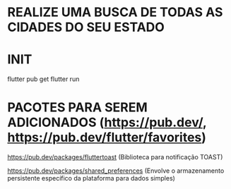 # REALIZE UMA BUSCA DE TODAS AS CIDADES DO SEU ESTADO

# INIT
  flutter pub get
  flutter run

# PACOTES PARA SEREM ADICIONADOS (https://pub.dev/, https://pub.dev/flutter/favorites)
  https://pub.dev/packages/fluttertoast (Biblioteca para notificação TOAST)

  https://pub.dev/packages/shared_preferences (Envolve o armazenamento persistente específico da plataforma para dados simples)